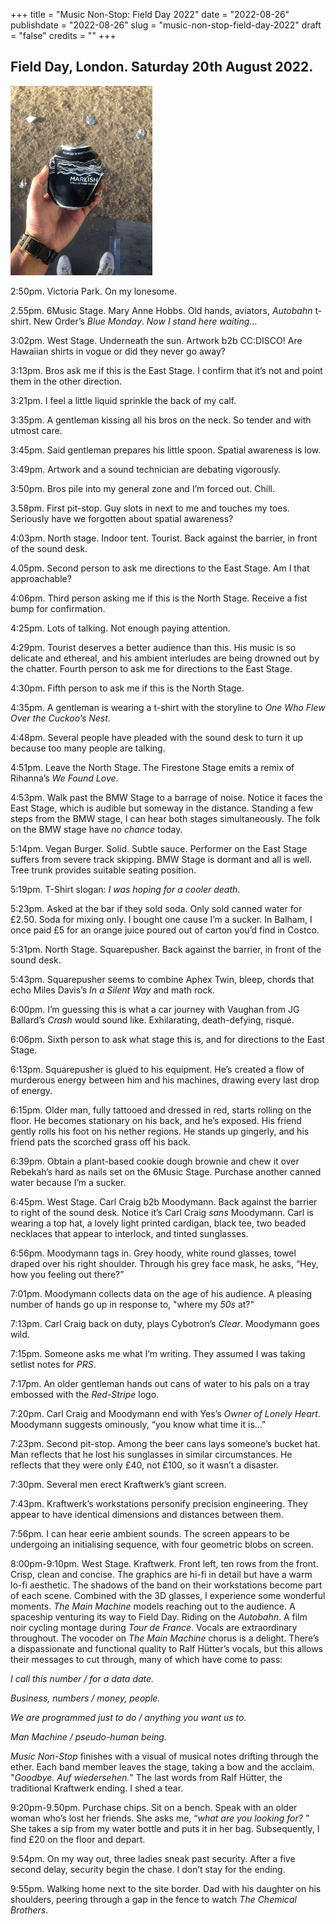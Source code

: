 +++
title = "Music Non-Stop: Field Day 2022"
date = "2022-08-26"
publishdate = "2022-08-26"
slug = "music-non-stop-field-day-2022"
draft = "false"
credits = ""
+++

## Field Day, London. Saturday 20th August 2022.

![](music_non_stop.png)

2:50pm. Victoria Park. On my lonesome.

2.55pm. 6Music Stage. Mary Anne Hobbs. Old hands, aviators, *Autobahn* t-shirt. New Order’s *Blue Monday*. *Now I stand here waiting*…

3:02pm. West Stage. Underneath the sun. Artwork b2b CC:DISCO! Are Hawaiian shirts in vogue or did they never go away?

3:13pm. Bros ask me if this is the East Stage. I confirm that it’s not and point them in the other direction.

3:21pm. I feel a little liquid sprinkle the back of my calf.

3:35pm. A gentleman kissing all his bros on the neck. So tender and with utmost care.

3:45pm. Said gentleman prepares his little spoon. Spatial awareness is low.

3:49pm. Artwork and a sound technician are debating vigorously.

3:50pm. Bros pile into my general zone and I’m forced out. <!--Invading the space.--> Chill.

3.58pm. First pit-stop. Guy slots in next to me and touches my toes. Seriously have we forgotten about spatial awareness?

4:03pm. North stage. Indoor tent. Tourist. Back against the barrier, in front of the sound desk.

4.05pm. Second person to ask me directions to the East Stage. Am I that approachable?

4:06pm. Third person asking me if this is the North Stage. Receive a fist bump for confirmation.

4:25pm. Lots of talking. Not enough paying attention.

4:29pm. Tourist deserves a better audience than this. His music is so delicate and ethereal, and his ambient interludes are being drowned out by the chatter. Fourth person to ask me for directions to the East Stage.

4:30pm. Fifth person to ask me if this is the North Stage.

4:35pm. A gentleman is wearing a t-shirt with the storyline to *One Who Flew Over the Cuckoo’s Nest*.

4:48pm. Several people have pleaded with the sound desk to turn it up because too many people are talking.

4:51pm. Leave the North Stage. The Firestone Stage emits a remix of Rihanna’s *We Found Love*.

4:53pm. Walk past the BMW Stage to a barrage of noise. Notice it faces the East Stage, which is audible but someway in the distance. Standing a few steps from the BMW stage, I can hear both stages simultaneously. The folk on the BMW stage have *no chance* today.

5:14pm. Vegan Burger. Solid. Subtle sauce. Performer on the East Stage suffers from severe track skipping. BMW Stage is dormant and all is well. Tree trunk provides suitable seating position.

5:19pm. T-Shirt slogan: *I was hoping for a cooler death*.

5:23pm. Asked at the bar if they sold soda. Only sold canned water for £2.50. Soda for mixing only. I bought one cause I’m a sucker. In Balham, I once paid £5 for an orange juice poured out of carton you’d find in Costco.

5:31pm. North Stage. Squarepusher. Back against the barrier, in front of the sound desk. 

5:43pm. Squarepusher seems to combine Aphex Twin, bleep, chords that echo Miles Davis’s *In a Silent Way* and math rock.

6:00pm. I’m guessing this is what a car journey with Vaughan from JG Ballard’s *Crash* would sound like. Exhilarating, death-defying, risqué.

6:06pm. Sixth person to ask what stage this is, and for directions to the East Stage.

6:13pm. Squarepusher is glued to his equipment. He’s created a flow of murderous energy between him and his machines, drawing every last drop of energy.

6:15pm. Older man, fully tattooed and dressed in red, starts rolling on the floor. He becomes stationary on his back, and he’s exposed. His friend gently rolls his foot on his nether regions. He stands up gingerly, and his friend pats the scorched grass off his back.

6:39pm. Obtain a plant-based cookie dough brownie and chew it over Rebekah’s hard as nails set on the 6Music Stage. Purchase another canned water because I’m a sucker.

6:45pm. West Stage. Carl Craig b2b Moodymann. Back against the barrier to right of the sound desk. Notice it’s Carl Craig *sans* Moodymann. Carl is wearing a top hat, a lovely light printed cardigan, black tee, two beaded necklaces that appear to interlock, and tinted sunglasses.

6:56pm. Moodymann tags in. Grey hoody, white round glasses, towel draped over his right shoulder. Through his grey face mask, he asks, “Hey, how you feeling out there?”

7:01pm. Moodymann collects data on the age of his audience. A pleasing number of hands go up in response to, "where my *50s* at?"

7:13pm. Carl Craig back on duty, plays Cybotron’s *Clear*. Moodymann goes wild. 

7:15pm. Someone asks me what I’m writing. They assumed I was taking setlist notes for *PRS*.

7:17pm. An older gentleman hands out cans of water to his pals on a tray embossed with the *Red-Stripe* logo.

7:20pm. Carl Craig and Moodymann end with Yes’s *Owner of Lonely Heart*. Moodymann suggests ominously, “you know what time it is...”

7:23pm. Second pit-stop. Among the beer cans lays someone’s bucket hat. Man reflects that he lost his sunglasses in similar circumstances. He reflects that they were only £40, not £100, so it wasn’t a disaster.

7:30pm. Several men erect Kraftwerk’s giant screen.

7:43pm. Kraftwerk’s workstations personify precision engineering. They appear to have identical dimensions and distances between them.

7:56pm. I can hear eerie ambient sounds. The screen appears to be undergoing an initialising sequence, with four geometric blobs on screen. 

8:00pm-9:10pm. West Stage. Kraftwerk. Front left, ten rows from the front. Crisp, clean and concise. The graphics are hi-fi in detail but have a warm lo-fi aesthetic. The shadows of the band on their workstations become part of each scene. Combined with the 3D glasses, I experience some wonderful moments. *The Main Machine* models reaching out to the audience. A spaceship venturing its way to Field Day. Riding on the *Autobahn*. A film noir cycling montage during *Tour de France*. Vocals are extraordinary throughout. The vocoder on *The Main Machine* chorus is a delight. There’s a dispassionate and functional quality to Ralf Hütter’s vocals, but this allows their messages to cut through, many of which have come to pass:

*I call this number / for a data date.*

*Business, numbers / money, people.*

*We are programmed just to do / anything you want us to.*

*Man Machine / pseudo-human being.*

*Music Non-Stop* finishes with a visual of musical notes drifting through the ether. Each band member leaves the stage, taking a bow and the acclaim. "*Goodbye. Auf wiedersehen.*" The last words from Ralf Hütter, the traditional Kraftwerk ending. I shed a tear. 

9:20pm-9.50pm. Purchase chips. Sit on a bench. Speak with an older woman who’s lost her friends. She asks me, “*what are you looking for?* ” She takes a sip from my water bottle and puts it in her bag. Subsequently, I find £20 on the floor and depart.

9:54pm. On my way out, three ladies sneak past security. After a five second delay, security begin the chase. I don’t stay for the ending.

9:55pm. Walking home next to the site border. Dad with his daughter on his shoulders, peering through a gap in the fence to watch *The Chemical Brothers*.



